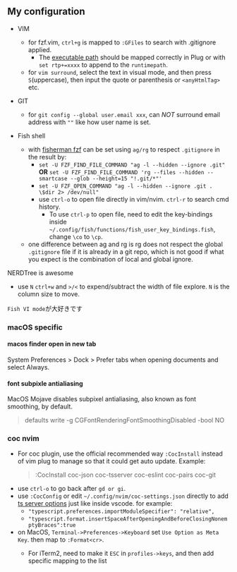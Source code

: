 ## My configuration 
* VIM
  * for fzf.vim, `ctrl+g` is mapped to `:GFiles` to search with .gitignore applied.
     * The [executable path](https://github.com/junegunn/fzf#as-vim-plugin) should be mapped correctly in Plug or with `set rtp+=xxxx` to append to the `runtimepath`.
  * for `vim surround`, select the text in visual mode, and then press `S`(uppercase), then input the quote or parenthesis or `<anyHtmlTag>` etc.

* GIT
  * for `git config --global user.email xxx`, can *NOT* surround email address with `""` like how user name is set.
* Fish shell
  * with [fisherman fzf](https://github.com/fisherman/fzf) can be set using `ag/rg` to respect `.gitignore` in the result by: 
    * `set -U FZF_FIND_FILE_COMMAND "ag -l --hidden --ignore .git"`  **OR**  `set -U FZF_FIND_FILE_COMMAND 'rg --files --hidden --smartcase --glob --height=15 "!.git/*"'`
    * `set -U FZF_OPEN_COMMAND "ag -l --hidden --ignore .git . \$dir 2> /dev/null"`
    * use `ctrl-o` to open file directly in vim/nvim. `ctrl-r` to search cmd history.
      * To use `ctrl-p` to open file, need to edit the key-bindings inside `~/.config/fish/functions/fish_user_key_bindings.fish`, change `\co` to `\cp`.
  * one difference between ag and rg is rg does not respect the global `.gitignore` file if it is already in a git repo, which is not good if what you expect is the combination of local and global ignore.

NERDTree is awesome
  * use `N` `ctrl+w` and `>/<` to expend/subtract the width of file explore. `N` is the column size to move.

`Fish VI mode`が大好きです

### macOS specific
#### macos finder open in new tab
System Preferences > Dock > Prefer tabs when opening documents and select Always.
#### font subpixle antialiasing
MacOS Mojave disables subpixel antialiasing, also known as font smoothing, by default.
>defaults write -g CGFontRenderingFontSmoothingDisabled -bool NO 

### coc nvim
* For coc plugin, use the official recommended way `:CocInstall` instead of vim plug to manage so that it could get auto update. Example:
  > :CocInstall coc-json coc-tsserver coc-eslint coc-pairs coc-git
* use `ctrl-o` to go back after `gd or gi`.
* use `:CocConfig` or edit `~/.config/nvim/coc-settings.json` directly to add [ts server options](https://github.com/neoclide/coc-tsserver#configuration-options) just like inside vscode. for example:
  * `"typescript.preferences.importModuleSpecifier": "relative",`
  * `"typescript.format.insertSpaceAfterOpeningAndBeforeClosingNonemptyBraces":true`
* on MacOS, `Terminal->Preferences->Keyboard` set `Use Option as Meta Key`. then map <A-f> to `:Format<cr>`.
  * For iTerm2, need to make it `ESC` in `profiles->keys`, and then add specific mapping to the list


